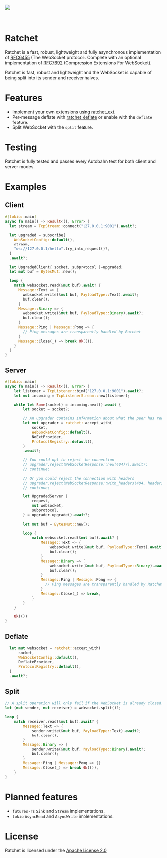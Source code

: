 <a href="https://www.swimos.org"><img src="https://docs.swimos.org/readme/marlin-blue.svg" align="left"></a>
<br><br><br>

# Ratchet
Ratchet is a fast, robust, lightweight and fully asynchronous implementation of [RFC6455](https://datatracker.ietf.org/doc/html/rfc6455) (The WebSocket protocol). Complete with an optional implementation of [RFC7692](https://datatracker.ietf.org/doc/html/rfc7692) (Compression Extensions For WebSocket).

Ratchet is fast, robust and lightweight and the WebSocket is capable of being split into its sender and receiver halves.

# Features
- Implement your own extensions using [ratchet_ext](/ratchet_ext).
- Per-message deflate with [ratchet_deflate](/ratchet_deflate) or enable with the `deflate`
  feature.
- Split WebSocket with the `split` feature.

# Testing
Ratchet is fully tested and passes every Autobahn test for both client and server modes.

# Examples
## Client
```rust
#[tokio::main]
async fn main() -> Result<(), Error> {
  let stream = TcpStream::connect("127.0.0.1:9001").await?;
  
  let upgraded = subscribe(
    WebSocketConfig::default(),
    stream,
    "ws://127.0.0.1/hello".try_into_request()?,
  )
  .await?;

  let UpgradedClient{ socket, subprotocol }=upgraded;
  let mut buf = BytesMut::new();

  loop {
    match websocket.read(&mut buf).await? {
      Message::Text => {
        websocket.write(&mut buf, PayloadType::Text).await?;
        buf.clear();
      }
      Message::Binary => {
        websocket.write(&mut buf, PayloadType::Binary).await?;
        buf.clear();
      }
      Message::Ping | Message::Pong => {
        // Ping messages are transparently handled by Ratchet
      }
      Message::Close(_) => break Ok(()),
    }
  }
}
```

## Server
```rust
#[tokio::main]
async fn main() -> Result<(), Error> {
    let listener = TcpListener::bind("127.0.0.1:9001").await?;
    let mut incoming = TcpListenerStream::new(listener);

    while let Some(socket) = incoming.next().await {
        let socket = socket?;

        // An upgrader contains information about what the peer has requested.
        let mut upgrader = ratchet::accept_with(
            socket,
            WebSocketConfig::default(),
            NoExtProvider,
            ProtocolRegistry::default(),
        )
        .await?;

        // You could opt to reject the connection
        // upgrader.reject(WebSocketResponse::new(404)?).await?;
        // continue;
      
        // Or you could reject the connection with headers
        // upgrader.reject(WebSocketResponse::with_headers(404, headers)?).await;
        // continue;

        let UpgradedServer {
            request,
            mut websocket,
            subprotocol,
        } = upgrader.upgrade().await?;
        
        let mut buf = BytesMut::new();

        loop {
            match websocket.read(&mut buf).await? {
                Message::Text => {
                    websocket.write(&mut buf, PayloadType::Text).await?;
                    buf.clear();
                }
                Message::Binary => {
                    websocket.write(&mut buf, PayloadType::Binary).await?;
                    buf.clear();
                }
                Message::Ping | Message::Pong => {
                  // Ping messages are transparently handled by Ratchet
                }
                Message::Close(_) => break,
            }
        }
    }
    
    Ok(())
}
```
## Deflate
```rust
  let mut websocket = ratchet::accept_with(
      socket,
      WebSocketConfig::default(),
      DeflateProvider,
      ProtocolRegistry::default(),
  )
  .await?;
```

## Split
```rust
// A split operation will only fail if the WebSocket is already closed.
let (mut sender, mut receiver) = websocket.split()?;
    
loop {
    match receiver.read(&mut buf).await? {
        Message::Text => {
            sender.write(&mut buf, PayloadType::Text).await?;
            buf.clear();
        }
        Message::Binary => {
            sender.write(&mut buf, PayloadType::Binary).await?;
            buf.clear();
        }
        Message::Ping | Message::Pong => {}
        Message::Close(_) => break Ok(()),
    }
}
```
# Planned features
- `futures-rs` `Sink` and `Stream` implementations.
- `tokio` `AsyncRead` and `AsyncWrite` implementations.

# License
Ratchet is licensed under the [Apache License 2.0](LICENSE)